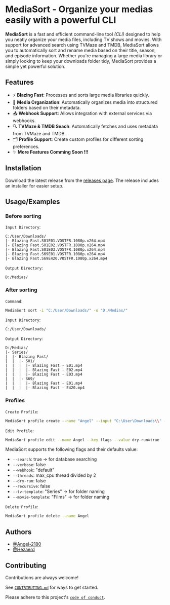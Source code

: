# MediaSort - Organize your medias easily with a powerful CLI

**MediaSort** is a fast and efficient command-line tool *(CLI)* designed to help you neatly organize your media files, including TV shows and movies. With support for advanced search using TVMaze and TMDB, MediaSort allows you to automatically sort and rename media based on their title, season, and episode information. Whether you're managing a large media library or simply looking to keep your downloads folder tidy, MediaSort provides a simple yet powerful solution.

## Features

- ⚡ **Blazing Fast**: Processes and sorts large media libraries quickly.
- 📁 **Media Organization**: Automatically organizes media into structured folders based on their metadata.
- 📤 **Webhook Support**: Allows integration with external services via webhooks.
- 🔍 **TVMaze & TMDB Seach**: Automatically fetches and uses metadata from TVMaze and TMDB.
- 🗂️ **Profile Support**: Create custom profiles for different sorting preferences.
- ✨ **More Features Comming Soon !!!**

## Installation

Download the latest release from the [releases page](https://github.com/Angel-2180/MediaSort/releases). The release includes an installer for easier setup.

## Usage/Examples

### Before sorting

`Input Directory`:

```
C:/User/Downloads/
|- Blazing Fast.S01E01.VOSTFR.1080p.x264.mp4
|- Blazing Fast.S01E02.VOSTFR.1080p.x264.mp4
|- Blazing Fast.S01E03.VOSTFR.1080p.x264.mp4
|- Blazing Fast.S69E01.VOSTFR.1080p.x264.mp4
|- Blazing Fast.S69E420.VOSTFR.1080p.x264.mp4
```

`Output Directory`:

```
D:/Medias/
```

### After sorting

`Command`:

```bash
MediaSort sort -i "C:/User/Downloads/" -o "D:/Medias/"
```

`Input Directory`:

```
C:/User/Downloads/
```

`Output Directory`:

```base
D:/Medias/
|- Series/
|  |- Blazing Fast/
|  |  |- S01/
|  |  |  |- Blazing Fast - E01.mp4
|  |  |  |- Blazing Fast - E02.mp4
|  |  |  |- Blazing Fast - E03.mp4
|  |  |- S69/
|  |  |  |- Blazing Fast - E01.mp4
|  |  |  |- Blazing Fast - E420.mp4
```

### Profiles

`Create Profile`:

```bash
MediaSort profile create --name "Angel" --input "C:\User\Downloads\\" --output "D:\Medias\\"
```

`Edit Profile`:

```bash
MediaSort profile edit --name Angel --key flags --value dry-run=true
```

MediaSort supports the following flags and their defaults value:

- `--search`: true -> for database searching
- `--verbose`: false
- `--webhook`: "default"
- `--threads`: max_cpu thread divided by 2
- `--dry-run`: false
- `--recursive`: false
- `--tv-template`: "Series" -> for folder naming
- `--movie-template`: "Films" -> for folder naming

`Delete Profile`:

```bash
MediaSort profile delete --name Angel
```

## Authors

- [@Angel-2180](https://github.com/Angel-2180)
- [@Hezaerd](https://github.com/Hezaerd)

## Contributing

Contributions are always welcome!

See [`CONTRIBUTING.md`](.) for ways to get started.

Please adhere to this project's [`code of conduct`](./CODE_OF_CONDUCT.md).
